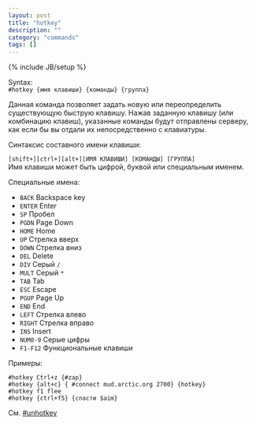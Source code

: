 ```yaml
---
layout: post
title: "hotkey"
description: ""
category: "commands"
tags: []
---
```

{% include JB/setup %}

Syntax:  
`#hotkey {имя клавиши} {команды} {группа}`

Данная команда позволяет задать новую или переопределить существующую быструю клавишу. 
Нажав заданную клавишу (или комбинацию клавиш), указанные команды будут отправлены серверу, как если бы вы отдали их непосредственно с клавиатуры.

Синтаксис составного имени клавиши:

`[shift+][ctrl+][alt+][ИМЯ КЛАВИШИ] [КОМАНДЫ] [ГРУППА]`  
Имя клавиши может быть цифрой, буквой или специальным именем.

Специальные имена:

- `BACK`	Backspace key			
- `ENTER`	Enter					
- `SP`	    Пробел					
- `PGDN`	Page Down				
- `HOME`	Home					
- `UP`	    Стрелка вверх			
- `DOWN`	Стрелка вниз			
- `DEL`	    Delete					
- `DIV`	    Серый `/`				
- `MULT`	Серый `*`
- `TAB`	    Tab                       
- `ESC`	    Escape                    
- `PGUP`	Page Up                  
- `END`	    End                       
- `LEFT`	Стрелка влево            
- `RIGHT`	Стрелка вправо          
- `INS`	    Insert                    
- `NUM0-9`  Серые цифры            
- `F1-F12`  Функциональные клавиши 

Примеры:  

    #hotkey Ctrl+z {#zap}
    #hotkey {alt+c} { #connect mud.arctic.org 2700} {hotkey}
    #hotkey f1 flee
    #hotkey {ctrl+f5} {спасти $aim}

См. [#unhotkey](#unhotkey)